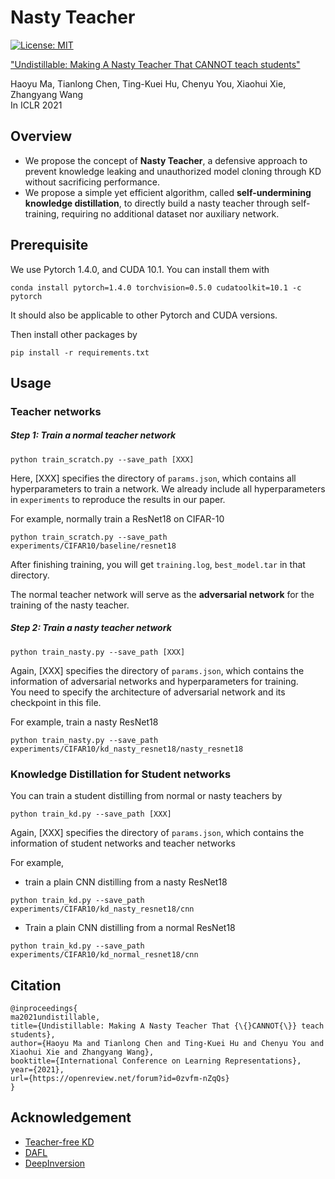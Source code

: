 # Nasty Teacher 
[![License: MIT](https://img.shields.io/badge/License-MIT-green.svg)](https://opensource.org/licenses/MIT)

["Undistillable: Making A Nasty Teacher That CANNOT teach students"]( https://openreview.net/forum?id=0zvfm-nZqQs)

Haoyu Ma, Tianlong Chen, Ting-Kuei Hu, Chenyu You, Xiaohui Xie, Zhangyang Wang    
In ICLR 2021



## Overview 

* We propose the concept of **Nasty Teacher**, a defensive approach to prevent knowledge leaking and unauthorized model cloning through KD without sacrificing performance. 
* We propose a simple yet efficient algorithm, called **self-undermining knowledge distillation**, to directly build a nasty teacher through self-training, requiring no additional dataset
nor auxiliary network. 


## Prerequisite
We use Pytorch 1.4.0, and CUDA 10.1. You can install them with  
~~~
conda install pytorch=1.4.0 torchvision=0.5.0 cudatoolkit=10.1 -c pytorch
~~~   
It should also be applicable to other Pytorch and CUDA versions.  


Then install other packages by
~~~
pip install -r requirements.txt
~~~

## Usage 


### Teacher networks 

##### Step 1: Train a normal teacher network   

~~~
python train_scratch.py --save_path [XXX]
~~~
Here, [XXX] specifies the directory of `params.json`, which contains all hyperparameters to train a network.
We already include all hyperparameters in `experiments` to reproduce the results in our paper.    

For example, normally train a ResNet18 on CIFAR-10  
~~~
python train_scratch.py --save_path experiments/CIFAR10/baseline/resnet18
~~~
After finishing training, you will get `training.log`, `best_model.tar` in that directory.  
   
The normal teacher network will serve as the **adversarial network** for the training of the nasty teacher. 



##### Step 2: Train a nasty teacher network
~~~
python train_nasty.py --save_path [XXX]
~~~
Again, [XXX] specifies the directory of `params.json`, 
which contains the information of adversarial networks and hyperparameters for training.  
You need to specify the architecture of adversarial network and its checkpoint in this file. 

 
For example, train a nasty ResNet18
~~~
python train_nasty.py --save_path experiments/CIFAR10/kd_nasty_resnet18/nasty_resnet18
~~~


### Knowledge Distillation for Student networks 

You can train a student distilling from normal or nasty teachers by 
~~~
python train_kd.py --save_path [XXX]
~~~
Again, [XXX] specifies the directory of `params.json`, 
which contains the information of student networks and teacher networks
 

For example,   
* train a plain CNN distilling from a nasty ResNet18 
~~~
python train_kd.py --save_path experiments/CIFAR10/kd_nasty_resnet18/cnn
~~~

* Train a plain CNN distilling from a normal ResNet18 
~~~
python train_kd.py --save_path experiments/CIFAR10/kd_normal_resnet18/cnn
~~~



## Citation
~~~
@inproceedings{
ma2021undistillable,
title={Undistillable: Making A Nasty Teacher That {\{}CANNOT{\}} teach students},
author={Haoyu Ma and Tianlong Chen and Ting-Kuei Hu and Chenyu You and Xiaohui Xie and Zhangyang Wang},
booktitle={International Conference on Learning Representations},
year={2021},
url={https://openreview.net/forum?id=0zvfm-nZqQs}
}
~~~

## Acknowledgement
* [Teacher-free KD](https://github.com/yuanli2333/Teacher-free-Knowledge-Distillation)
* [DAFL](https://github.com/huawei-noah/Data-Efficient-Model-Compression/tree/master/DAFL) 
* [DeepInversion](https://github.com/NVlabs/DeepInversion)

